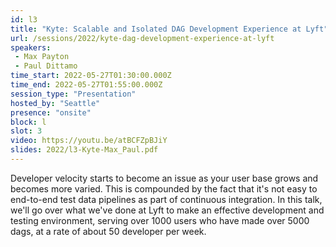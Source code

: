 ```yaml
---
id: l3
title: "Kyte: Scalable and Isolated DAG Development Experience at Lyft"
url: /sessions/2022/kyte-dag-development-experience-at-lyft
speakers:
 - Max Payton
 - Paul Dittamo
time_start: 2022-05-27T01:30:00.000Z
time_end: 2022-05-27T01:55:00.000Z
session_type: "Presentation"
hosted_by: "Seattle"
presence: "onsite"
block: l
slot: 3
video: https://youtu.be/atBCFZpBJiY
slides: 2022/l3-Kyte-Max_Paul.pdf
---
```


Developer velocity starts to become an issue as your user base grows and becomes more varied. This is compounded by the fact that it's not easy to end-to-end test data pipelines as part of continuous integration. In this talk, we'll go over what we've done at Lyft to make an effective development and testing environment, serving over 1000 users who have made over 5000 dags, at a rate of about 50 developer per week.